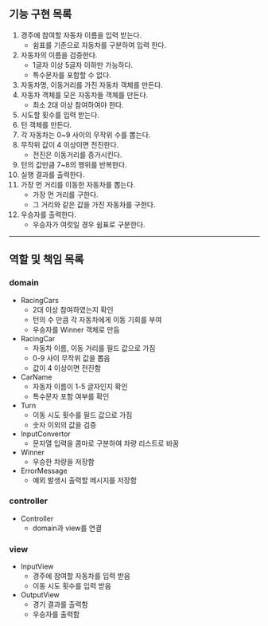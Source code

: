 ## 기능 구현 목록

1. 경주에 참여할 자동차 이름을 입력 받는다.
    - 쉼표를 기준으로 자동차를 구분하여 입력 한다.
2. 자동차의 이름을 검증한다.
    - 1글자 이상 5글자 이하만 가능하다.
    - 특수문자를 포함할 수 없다.
3. 자동차명, 이동거리를 가진 자동차 객체를 만든다.
4. 자동차 객체를 모은 자동차들 객체를 만든다.
    - 최소 2대 이상 참여하여야 한다.
5. 시도할 횟수를 입력 받는다.
6. 턴 객체를 만든다.
7. 각 자동차는 0~9 사이의 무작위 수를 뽑는다.
8. 무작위 값이 4 이상이면 전진한다.
    - 전진은 이동거리를 증가시킨다.
9. 턴의 값만큼 7~8의 행위를 반복한다.
10. 실행 결과를 출력한다.
11. 가장 먼 거리를 이동한 자동차를 뽑는다.
    - 가장 먼 거리를 구한다.
    - 그 거리와 같은 값을 가진 자동차를 구한다.
12. 우승자를 출력한다.
    - 우승자가 여럿일 경우 쉼표로 구분한다.

***

## 역할 및 책임 목록

### domain

- RacingCars
    - 2대 이상 참여하였는지 확인
    - 턴의 수 만큼 각 자동차에게 이동 기회를 부여
    - 우승자를 Winner 객체로 만듬
- RacingCar
    - 자동차 이름, 이동 거리를 필드 값으로 가짐
    - 0-9 사이 무작위 값을 뽑음
    - 값이 4 이상이면 전진함
- CarName
    - 자동차 이름이 1-5 글자인지 확인
    - 특수문자 포함 여부를 확인
- Turn
    - 이동 시도 횟수를 필드 값으로 가짐
    - 숫자 이외의 값을 검증
- InputConvertor
    - 문자열 입력을 콤마로 구분하여 차량 리스트로 바꿈
- Winner
    - 우승한 차량을 저장함
- ErrorMessage
    - 예외 발생시 출력할 메시지를 저장함

### controller

- Controller
    - domain과 view를 연결

### view

- InputView
    - 경주에 참여할 자동차를 입력 받음
    - 이동 시도 횟수를 입력 받음
- OutputView
    - 경기 결과를 출력함
    - 우승자를 출력함